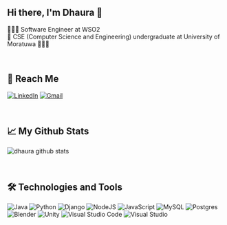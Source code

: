 ## Hi there, I'm Dhaura 👋

👨🏻‍💻 Software Engineer at WSO2 <br> 
🌱 CSE (Computer Science and Engineering) undergraduate at University of Moratuwa 👨🏽‍🎓

<br>

## 📲 Reach Me
<a href=https://www.linkedin.com/in/dhaura-pathirana><img alt="LinkedIn" src="https://img.shields.io/badge/linkedin-%230077B5.svg?style=for-the-badge&logo=linkedin&logoColor=white"/></a> <a href="mailto:dhaurapathirana@gmail.com"><img alt="Gmail" src="https://img.shields.io/badge/Gmail-D14836?style=for-the-badge&logo=gmail&logoColor=white" /></a> 

<br>

## 📈 My Github Stats

![dhaura github stats](https://github-readme-stats.vercel.app/api?username=dhaura&&show_icons=true&title_color=ffffff&icon_color=bb2acf&text_color=daf7dc&bg_color=151515&hide_border=true)

<br>

## 🛠 Technologies and Tools

<img alt="Java" src="https://img.shields.io/badge/java-%23ED8B00.svg?style=for-the-badge&logo=java&logoColor=white"/> <img alt="Python" src="https://img.shields.io/badge/python-%2314354C.svg?style=for-the-badge&logo=python&logoColor=white"/> <img alt="Django" src="https://img.shields.io/badge/django-%23092E20.svg?style=for-the-badge&logo=django&logoColor=white"/> <img alt="NodeJS" src="https://img.shields.io/badge/node.js-%2343853D.svg?style=for-the-badge&logo=node-dot-js&logoColor=white"/> <img alt="JavaScript" src="https://img.shields.io/badge/javascript-%23323330.svg?style=for-the-badge&logo=javascript&logoColor=%23F7DF1E"/> <img alt="MySQL" src="https://img.shields.io/badge/mysql-%2300f.svg?style=for-the-badge&logo=mysql&logoColor=white"/> <img alt="Postgres" src ="https://img.shields.io/badge/postgres-%23316192.svg?style=for-the-badge&logo=postgresql&logoColor=white"/> <img alt="Blender" src="https://img.shields.io/badge/blender-%23F5792A.svg?style=for-the-badge&logo=blender&logoColor=white"/> <img alt="Unity" src="https://img.shields.io/badge/unity-%23000000.svg?style=for-the-badge&logo=unity&logoColor=white"/> <img alt="Visual Studio Code" src="https://img.shields.io/badge/VisualStudioCode-0078d7.svg?style=for-the-badge&logo=visual-studio-code&logoColor=white"/> <img alt="Visual Studio" src="https://img.shields.io/badge/VisualStudio-5C2D91.svg?style=for-the-badge&logo=visual-studio&logoColor=white"/>



